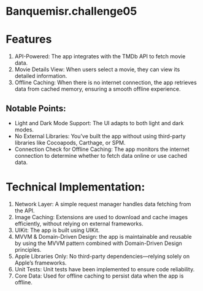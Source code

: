 # Banquemisr.challenge05

 Features
 ==============
 
 1.	API-Powered: The app integrates with the TMDb API to fetch movie data.
 2.	Movie Details View: When users select a movie, they can view its detailed information.
 3.	Offline Caching: When there is no internet connection, the app retrieves data from cached memory, ensuring a smooth offline experience.



 ## Notable Points:
 
 - Light and Dark Mode Support: The UI adapts to both light and dark modes.
 - No External Libraries: You’ve built the app without using third-party libraries like Cocoapods, Carthage, or SPM.
 - Connection Check for Offline Caching: The app monitors the internet connection to determine whether to fetch data online or use cached data.
 
 Technical Implementation: 
 ==============
 
  1.	Network Layer: A simple request manager handles data fetching from the API.
  2.	Image Caching: Extensions are used to download and cache images efficiently, without relying on external frameworks.
  3.	UIKit: The app is built using UIKit.
  4.	MVVM & Domain-Driven Design: the app is maintainable and reusable by using the MVVM pattern combined with Domain-Driven Design principles.
  5.	Apple Libraries Only: No third-party dependencies—relying solely on Apple’s frameworks.
  6.	Unit Tests: Unit tests have been implemented to ensure code reliability.
  7.	Core Data: Used for offline caching to persist data when the app is offline.

 

